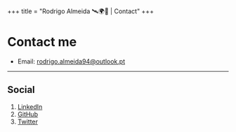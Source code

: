 +++
title = "Rodrigo Almeida 🛰️🌍🤖 | Contact"
+++

# Contact me

* Email: [rodrigo.almeida94@outlook.pt](mailto:rodrigo.almeida94@outlook.pt)

---

## Social

1. [LinkedIn](https://www.linkedin.com/in/rodrigomalmeida/)
2. [GitHub](https://github.com/rodrigoalmeida94)
3. [Twitter](https://x.com/rodrigo_gtiff)
